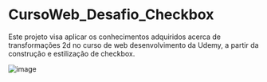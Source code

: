 # CursoWeb_Desafio_Checkbox
Este projeto visa aplicar os conhecimentos adquiridos acerca de transformações 2d no curso de web desenvolvimento da Udemy, a partir da construção e estilização de checkbox.

![image](https://github.com/LeonardoSanga/Udemy_Desafio_Checkbox/assets/100099053/1a456ad7-2e25-43ef-87be-6aec43a0cad9)

